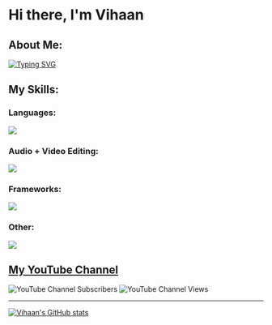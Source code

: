 # Hi there, I'm Vihaan 


## About Me:
[![Typing SVG](https://readme-typing-svg.herokuapp.com/?lines=Computer+Science;Mathematics;Chess)](https://git.io/typing-svg)



## My Skills:

### Languages:

<a href="https://skillicons.dev">
    <img src="https://skillicons.dev/icons?i=js,python,cpp,java,css,github,html" />
  </a>

### Audio + Video Editing:
<a href="https://skillicons.dev">
    <img src="https://skillicons.dev/icons?i=ae,au,ps,pr" />
  </a>
  
### Frameworks:
<a href="https://skillicons.dev">
    <img src="https://skillicons.dev/icons?i=bootstrap,jquery,react" />
  </a>
 
### Other: 
<a href="https://skillicons.dev">
    <img src="https://skillicons.dev/icons?i=bash,eclipse,idea,powershell,vscode" />
  </a>

<br />


## <a href="https://youtube.com/channel/UC9GlZhshzHUk-tnf-vBruug/">My YouTube Channel</a>

![YouTube Channel Subscribers](https://img.shields.io/youtube/channel/subscribers/UC9GlZhshzHUk-tnf-vBruug?label=Subscribers&style=flat-square)
![YouTube Channel Views](https://img.shields.io/youtube/channel/views/UC9GlZhshzHUk-tnf-vBruug?style=flat-square)

---

[![Vihaan's GitHub stats](https://github-readme-stats.vercel.app/api?username=Vihaan314&theme=tokyonight&show_icons=true)](https://github.com/Vihaan314/github-readme-stats)

